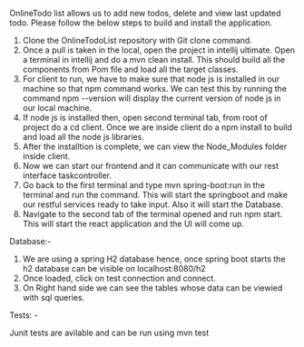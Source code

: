 OnlineTodo list allows us to add new todos, delete  and view last updated todo. Please follow the below steps to build and install the application.

1. Clone the OnlineTodoList repository with Git clone command.
2. Once a pull is taken in the local, open the project in intellij ultimate. Open a terminal in intellij and do a mvn clean install. This should build all the components from Pom file and load all the target classes.
3. For client to run, we have to make sure that node js is installed in our machine so that npm command works. We can test this by running the command npm --version will display the current version of node js in our local machine.
4. If node js is installed then, open second terminal tab, from root of project do a cd client. Once we are inside client do a npm install to build and load all the node js libraries.
5. After the installtion is complete, we can view the Node_Modules folder inside client.
6. Now we can start our frontend and it can communicate with our rest interface taskcontroller.
7. Go back to the first terminal and type mvn spring-boot:run in the terminal and run the command. This will start the springboot and make our restful services ready to take input. Also it will start the Database.
8. Navigate to the second tab of the terminal opened and run npm start. This will start the react application and the UI will come up.

Database:-
 1. We are using a spring H2 database hence, once spring boot starts the h2 database can be visible on localhost:8080/h2
 2. Once loaded, click on test connection and connect.
 3. On Right hand side we can see the tables whose data can be viewied with sql queries.
 
 Tests: -
 
 Junit tests are avilable and can be run using mvn test

